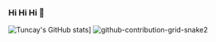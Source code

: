 ### Hi Hi Hi 🤞

<!--
**tuncayl/tuncayl** is a ✨ _special_ ✨ repository because its `README.md` (this file) appears on your GitHub profile.

Here are some ideas to get you started:

- 🔭 I’m currently working on ...
- 🌱 I’m currently learning ...
- 👯 I’m looking to collaborate on ...
- 🤔 I’m looking for help with ...
- 💬 Ask me about ...
- 📫 How to reach me: ...
- 😄 Pronouns: ...
- ⚡ Fun fact: ...
-->
![Tuncay's GitHub stats](https://github-readme-stats.vercel.app/api?username=tuncayl)]
![github-contribution-grid-snake2](https://user-images.githubusercontent.com/117203775/208693767-0a002ff1-01d5-4056-81b2-a3fbe8d26e40.svg)
